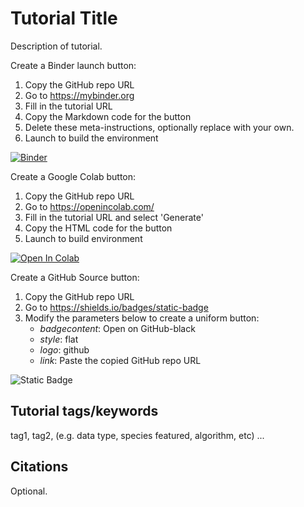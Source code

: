 # Tutorial Title

Description of tutorial.

Create a Binder launch button:

1. Copy the GitHub repo URL
2. Go to https://mybinder.org
3. Fill in the tutorial URL
4. Copy the Markdown code for the button
5. Delete these meta-instructions, optionally replace with your own. 
6. Launch to build the environment

[![Binder](https://mybinder.org/badge_logo.svg)](https://mybinder.org/v2/gh/danforthcenter/plantcv-tutorial-template/HEAD)

Create a Google Colab button:

1. Copy the GitHub repo URL
2. Go to https://openincolab.com/
3. Fill in the tutorial URL and select 'Generate'
4. Copy the HTML code for the button
5. Launch to build environment

<a target="_blank" href="https://colab.research.google.com/github/danforthcenter/plantcv-tutorial-template">
  <img src="https://colab.research.google.com/assets/colab-badge.svg" alt="Open In Colab"/>
</a>

Create a GitHub Source button:

1. Copy the GitHub repo URL
2. Go to https://shields.io/badges/static-badge
3. Modify the parameters below to create a uniform button:
    - *badgecontent*: Open on GitHub-black
    - *style*: flat
    - *logo*: github
    - *link*: Paste the copied GitHub repo URL
   
<img alt="Static Badge" src="https://img.shields.io/badge/Open%20on%20GitHub-black?style=flat&logo=github&link=https%3A%2F%2Fgithub.com%2Fdanforthcenter%2Fplantcv-tutorial-template">


## Tutorial tags/keywords

tag1, tag2, (e.g. data type, species featured, algorithm, etc) ...

## Citations

Optional.
